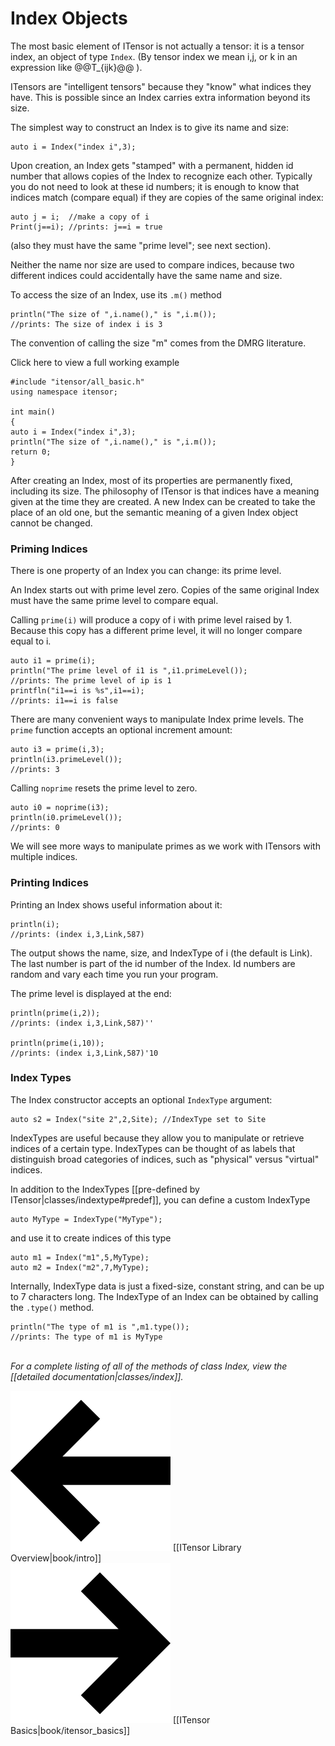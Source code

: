 # Index Objects

The most basic element of ITensor is not actually a tensor: it is a tensor index, 
an object of type&nbsp;`Index`. (By tensor index we mean i,j, or k in an expression
like @@T_{ijk}@@ ). 

ITensors are "intelligent tensors" because they "know" what indices they have. 
This is possible since an Index carries extra information beyond its size.

The simplest way to construct an Index is to give its name and size:

    auto i = Index("index i",3);

Upon creation, an Index gets "stamped" with a permanent, hidden id number that allows copies 
of the Index to recognize each other. Typically you do not need to look at these
id numbers; it is enough to know that indices match (compare equal)
if they are copies of the same original index:

    auto j = i;  //make a copy of i
    Print(j==i); //prints: j==i = true

(also they must have the same "prime level"; see next section).

Neither the name nor size are used to compare indices, because 
two different indices could accidentally have the same name and size.

To access the size of an Index, use its `.m()` method

    println("The size of ",i.name()," is ",i.m());
    //prints: The size of index i is 3

The convention of calling the size "m" comes from the DMRG literature.

<div class="example_clicker">Click here to view a full working example</div>

    #include "itensor/all_basic.h"
    using namespace itensor;

    int main() 
    {
    auto i = Index("index i",3);
    println("The size of ",i.name()," is ",i.m());
    return 0;
    }


After creating an Index, most of its properties are permanently fixed, including its size. 
The philosophy of ITensor is that indices have a meaning given at the time they are created.
A new Index can be created to take the place of an old one, but the semantic
meaning of a given Index object cannot be changed.

### Priming Indices

There is one property of an Index you can change: its prime level.

An Index starts out with prime level zero.
Copies of the same original Index must have the same prime level to compare
equal.

Calling `prime(i)` will produce a copy of i with prime level raised by 1.
Because this copy has a different prime level, it will no longer compare equal to i.

    auto i1 = prime(i);
    println("The prime level of i1 is ",i1.primeLevel());
    //prints: The prime level of ip is 1
    printfln("i1==i is %s",i1==i);
    //prints: i1==i is false

There are many convenient ways to manipulate Index prime levels.
The `prime` function accepts an optional increment amount:

    auto i3 = prime(i,3);
    println(i3.primeLevel());
    //prints: 3

Calling `noprime` resets the prime level to zero.

    auto i0 = noprime(i3);
    println(i0.primeLevel());
    //prints: 0

We will see more ways to manipulate primes as we 
work with ITensors with multiple indices.

### Printing Indices

Printing an Index shows useful information about it:

    println(i);
    //prints: (index i,3,Link,587)

The output shows the name, size, and IndexType of i (the default is Link).
The last number is part of the id number of the Index. Id numbers are 
random and vary each time you run your program.
 
The prime level is displayed at the end:

    println(prime(i,2));
    //prints: (index i,3,Link,587)''

    println(prime(i,10));
    //prints: (index i,3,Link,587)'10

### Index Types

The Index constructor accepts an optional `IndexType` argument:

    auto s2 = Index("site 2",2,Site); //IndexType set to Site

IndexTypes are useful because they allow you to manipulate or 
retrieve indices of a certain type. 
IndexTypes can be thought of as labels that distinguish broad categories of indices, 
such as "physical" versus "virtual" indices.

In addition to the IndexTypes [[pre-defined by ITensor|classes/indextype#predef]], 
you can define a custom IndexType 

    auto MyType = IndexType("MyType");

and use it to create indices of this type

    auto m1 = Index("m1",5,MyType);
    auto m2 = Index("m2",7,MyType);

Internally, IndexType data is just a fixed-size, constant string, and can be up to 7 characters long. 
The IndexType of an Index can be obtained by calling the `.type()` method.

    println("The type of m1 is ",m1.type());
    //prints: The type of m1 is MyType

<br/>
<i>For a complete listing of all of the methods of class Index, view the
[[detailed documentation|classes/index]].</i>

<br/>

<span style="float:left;"><img src="docs/arrowleft.png" class="icon">
[[ITensor Library Overview|book/intro]]
</span>
<span style="float:right;"><img src="docs/arrowright.png" class="icon">
[[ITensor Basics|book/itensor_basics]]
</span>

<br/>
